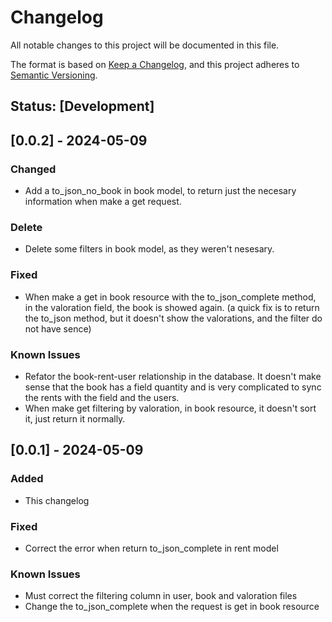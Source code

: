 # Changelog

All notable changes to this project will be documented in this file.

The format is based on [Keep a Changelog](https://keepachangelog.com/en/1.0.0/), and this project adheres to [Semantic Versioning](https://semver.org/spec/v2.0.0.html).

## Status: [Development]

## [0.0.2] - 2024-05-09

### Changed

- Add a to_json_no_book in book model, to return just the necesary information when make a get request.

### Delete

- Delete some filters in book model, as they weren't nesesary.

### Fixed

- When make a get in book resource with the to_json_complete method, in the valoration field, the book is showed again. (a quick fix is to return the to_json method, but it doesn't show the valorations, and the filter do not have sence)

### Known Issues

- Refator the book-rent-user relationship in the database. It doesn't make sense that the book has a field quantity and is very complicated to sync the rents with the field and the users.
- When make get filtering by valoration, in book resource, it doesn't sort it, just return it normally.

## [0.0.1] - 2024-05-09

### Added

- This changelog

### Fixed

- Correct the error when return to_json_complete in rent model

### Known Issues

- Must correct the filtering column in user, book and valoration files
- Change the to_json_complete when the request is get in book resource
